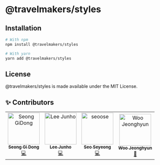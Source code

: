 # @travelmakers/styles

## Installation

```bash
# With npm
npm install @travelmakers/styles

# With yarn
yarn add @travelmakers/styles
```

## License

@travelmakers/styles is made available under the MIT License.

## ✨ Contributors

<!-- ALL-CONTRIBUTORS-LIST:START - Do not remove or modify this section -->
<!-- prettier-ignore-start -->
<!-- markdownlint-disable -->
<table>
  <tbody>
<tr>
      <td align="center"><a href="http://github.com/sgd122"><img src="https://avatars.githubusercontent.com/u/12554583?v=4?s=100" width="100px;" alt="Seong GiDong"/><br /><sub><b>Seong Gi Dong</b></sub></a><br /><a href="https://github.com/brave-people/Dev-Event/commits?author=sgd122" title="Code">💻</a></td>
      <td align="center"><a href="http://github.com/baegofda"><img src="https://avatars.githubusercontent.com/u/65588499?v=4" width="100px;" alt="Lee Junho"/><br /><sub><b> Lee Junho</b></sub></a><br /><a href="https://github.com/brave-people/Dev-Event/commits?author=baegofda" title="Code">💻</a></td>
      <td align="center"><a href="http://github.com/seoose"><img src="https://avatars.githubusercontent.com/u/118161196?v=4" width="100px;" alt="seoose"/><br /><sub><b>Seo Seyeong</b></sub></a><br /><a href="https://github.com/brave-people/Dev-Event/commits?author=roeniss" title="Code">💻</a></td>      
      <td align="center"><a href="http://github.com/vvooXD"><img src="https://avatars.githubusercontent.com/u/24476559?v=4" width="100px;" alt="Woo Jeonghyun"/><br /><sub><b>Woo Jeonghyun</b></sub></a><br /><a href="https://github.com/brave-people/Dev-Event/commits?author=roeniss" title="Code">🎨</a></td>      
    </tr>
  </tbody>
</table>
